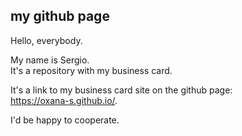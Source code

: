 my github page
---
Hello, everybody.

My name is Sergio.  
It's a repository with my business card.  

It's a link to my business card site on the github page:  
https://oxana-s.github.io/.  

I'd be happy to cooperate.  

